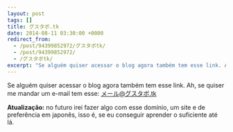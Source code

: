 ```yaml
---
layout: post
tags: []
title: グスタボ.tk
date: 2014-08-11 03:30:00 +0000
redirect_from:
  - /post/94399852972/グスタボtk/
  - /post/94399852972/
  - /グスタボtk/
excerpt: "Se alguém quiser acessar o blog agora também tem esse link. Ah, se quiser me mandar um e-mail tem esse: メール@グスタボ.tk"
---
```


Se alguém quiser acessar o blog agora também tem esse link. Ah, se
quiser me mandar um e-mail tem esse: メール@グスタボ.tk

**Atualização:** no futuro irei fazer algo com esse domínio, um site e
de preferência em japonês, isso é, se eu conseguir aprender o suficiente
até lá.

